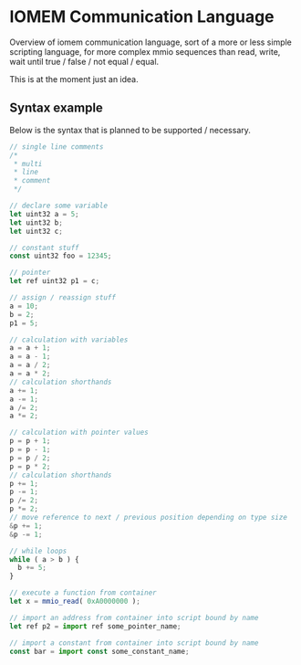 # IOMEM Communication Language

Overview of iomem communication language, sort of a more or less simple scripting 
language, for more complex mmio sequences than read, write, wait until 
true / false / not equal / equal. 

This is at the moment just an idea.

## Syntax example

Below is the syntax that is planned to be supported / necessary.

```js
// single line comments
/*
 * multi
 * line
 * comment
 */

// declare some variable
let uint32 a = 5;
let uint32 b;
let uint32 c;

// constant stuff
const uint32 foo = 12345;

// pointer
let ref uint32 p1 = c;

// assign / reassign stuff
a = 10;
b = 2;
p1 = 5;

// calculation with variables
a = a + 1;
a = a - 1;
a = a / 2;
a = a * 2;
// calculation shorthands
a += 1;
a -= 1;
a /= 2;
a *= 2;

// calculation with pointer values
p = p + 1;
p = p - 1;
p = p / 2;
p = p * 2;
// calculation shorthands
p += 1;
p -= 1;
p /= 2;
p *= 2;
// move reference to next / previous position depending on type size
&p += 1;
&p -= 1;

// while loops
while ( a > b ) {
  b += 5;
}

// execute a function from container
let x = mmio_read( 0xA0000000 );

// import an address from container into script bound by name
let ref p2 = import ref some_pointer_name;

// import a constant from container into script bound by name
const bar = import const some_constant_name;
```
